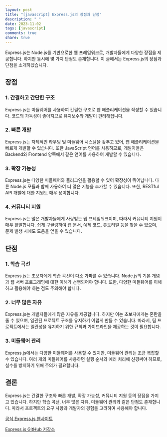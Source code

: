 ```yaml
---
layout: post
title: "[javascript] Express.js의 장점과 단점"
description: " "
date: 2023-11-02
tags: [javascript]
comments: true
share: true
---
```


Express.js는 Node.js를 기반으로한 웹 프레임워크로, 개발자들에게 다양한 장점을 제공합니다. 하지만 동시에 몇 가지 단점도 존재합니다. 이 글에서는 Express.js의 장점과 단점을 소개하겠습니다.

## 장점

### 1. 간결하고 간단한 구조

Express.js는 미들웨어를 사용하여 간결한 구조로 웹 애플리케이션을 작성할 수 있습니다. 코드의 가독성이 좋아지므로 유지보수와 개발이 편리해집니다.

### 2. 빠른 개발

Express.js는 자체적인 라우팅 및 미들웨어 시스템을 갖추고 있어, 웹 애플리케이션을 빠르게 개발할 수 있습니다. 또한 JavaScript 언어를 사용하므로, 개발자들은 Backend와 Frontend 양쪽에서 같은 언어를 사용하여 개발할 수 있습니다.

### 3. 확장 가능성

Express.js는 다양한 미들웨어와 플러그인을 활용할 수 있어 확장성이 뛰어납니다. 다른 Node.js 모듈과 함께 사용하여 더 많은 기능을 추가할 수 있습니다. 또한, RESTful API 개발에 대한 지원도 매우 용이합니다.

### 4. 커뮤니티 지원

Express.js는 많은 개발자들에게 사랑받는 웹 프레임워크이며, 따라서 커뮤니티 지원이 매우 활발합니다. 쉽게 구글링하여 웹 문서, 예제 코드, 튜토리얼 등을 찾을 수 있으며, 문제 발생 시에도 도움을 얻을 수 있습니다.

## 단점

### 1. 학습 곡선

Express.js는 초보자에게 학습 곡선이 다소 가파를 수 있습니다. Node.js의 기본 개념과 웹 서버 프로그래밍에 대한 이해가 선행되어야 합니다. 또한, 다양한 미들웨어를 이해하고 활용해야 하는 점도 주의해야 합니다.

### 2. 너무 많은 자유

Express.js는 개발자들에게 많은 자유를 제공합니다. 하지만 이는 초보자에게는 혼란을 줄 수 있으며, 일관된 프로젝트 구조를 유지하기 어렵게 만들 수 있습니다. 따라서, 팀 프로젝트에서는 일관성을 유지하기 위한 규칙과 가이드라인을 제공하는 것이 필요합니다.

### 3. 미들웨어 관리

Express.js에서는 다양한 미들웨어를 사용할 수 있지만, 미들웨어 관리는 조금 복잡할 수 있습니다. 여러 개의 미들웨어를 사용하면 실행 순서와 에러 처리에 신경써야 하므로, 실수를 방지하기 위해 주의가 필요합니다.

## 결론

Express.js는 간결한 구조와 빠른 개발, 확장 가능성, 커뮤니티 지원 등의 장점을 가지고 있습니다. 하지만 학습 곡선, 너무 많은 자유, 미들웨어 관리와 같은 단점도 존재합니다. 따라서 프로젝트의 요구 사항과 개발자의 경험을 고려하여 사용해야 합니다.

[공식 Express.js 웹사이트](https://expressjs.com/)

[Express.js GitHub 저장소](https://github.com/expressjs/express)